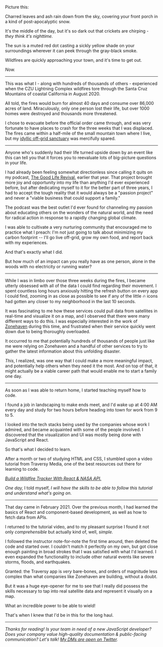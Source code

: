 Picture this: 

Charred leaves and ash rain down from the sky, covering your front porch in a kind of post-apocalyptic snow.

It's the middle of the day, but it's so dark out that crickets are chirping - *they think it's nighttime.*

The sun is a muted red dot casting a sickly yellow shade on your surroundings wherever it can peek through the gray-black smoke.

Wildfires are quickly approaching your town, and it's time to get out.

*Now.*

* * *

This was what I - along with hundreds of thousands of others - experienced when the CZU Lightning Complex wildfires tore through the Santa Cruz Mountains of coastal California in August 2020.

All told, the fires would burn for almost 40 days and consume over 86,000 acres of land. Miraculously, only one person lost their life, but over 1000 homes were destroyed and thousands more threatened.

I chose to evacuate before the official order came through, and was very fortunate to have places to crash for the three weeks that I was displaced. The fires came within a half-mile of the small mountain town where I live, but my [idyllic off-grid sanctuary](https://dev.to/tanoaksam/learning-to-code-in-an-off-grid-cabin-in-the-woods-592l) was mercifully spared.

* * *

Anyone who's suddenly had their life turned upside down by an event like this can tell you that it forces you to reevaluate lots of big-picture questions in your life.

I had already been feeling somewhat directionless since calling it quits on my podcast, [The Good Life Revival](https://www.thegoodliferevival.com), earlier that year. That project brought more joy and opportunity into my life than anything I'd ever experienced before, but after dedicating myself to it for the better part of three years, I had to accept the tough reality that it would always be a "passion project" and never a "viable business that could support a family."

The podcast was the best outlet I'd ever found for channeling my passion about educating others on the wonders of the natural world, and the need for radical action in response to a rapidly changing global climate. 

I was able to cultivate a very nurturing community that encouraged me to practice what I preach: I'm not just going to talk about minimizing my carbon footprint -- I'll go live off-grid, grow my own food, and report back with my experiences.

And that's exactly what I did.

But how much of an impact can you really have as one person, alone in the woods with no electricity or running water?

* * *

While I was in limbo over those three weeks during the fires, I became utterly obsessed with all of the data I could find regarding their movement. I spent countless long hours anxiously hitting the refresh button on every app I could find, zooming in as close as possible to see if any of the little :fire: icons had gotten any closer to my neighborhood in the last 10 seconds.

It was fascinating to me how these services could pull data from satellites in real-time and visualize it on a map, and I observed that there were many different ways to do this. I was especially interested in the work of [Zonehaven](https://www.zonehaven.com/) during this time, and frustrated when their service quickly went down due to being thoroughly overloaded.

It occurred to me that potentially hundreds of thousands of people just like me were relying on Zonehaven and a handful of other services to try to gather the latest information about this unfolding disaster.

*This*, I realized, was one way that I could make a more meaningful impact, and potentially help others when they need it the most. And on top of that, it might actually be a viable career path that would enable me to start a family one day.

* * *

As soon as I was able to return home, I started teaching myself how to code.

I found a job in landscaping to make ends meet, and I'd wake up at 4:00 AM every day and study for two hours before heading into town for work from 9 to 5.

I looked into the tech stacks being used by the companies whose work I admired, and became acquainted with some of the people involved. I discovered that the visualization and UI was mostly being done with JavaScript and React.

So that's what I decided to learn.

After a month or two of studying HTML and CSS, I stumbled upon a video tutorial from Traversy Media, one of the best resources out there for learning to code.

[*Build a Wildfire Tracker With React & NASA API.*](https://www.youtube.com/watch?v=ontX4zfVqK8)

*One day,* I told myself, *I will have the skills to be able to follow this tutorial and understand what's going on.*

* * *

That day came in February 2021. Over the previous month, I had learned the basics of React and component-based development, as well as how to fetch data from APIs.

I returned to the tutorial video, and to my pleasant surprise I found it not only *comprehensible* but actually kind of, well, *simple.*

I followed the instructor note-for-note the first time around, then deleted the code and started over. I couldn't match it perfectly on my own, but got close enough painting in broad strokes that I was satisfied with what I'd learned. I even expanded the functionality to include other natural events like severe storms, floods, and earthquakes.

Granted: the Traversy app is *very* bare-bones, and orders of magnitude less complex than what companies like Zonehaven are building, without a doubt.

But it was a huge eye-opener for me to see that I really did possess the skills necessary to tap into real satellite data and represent it visually on a map.

What an incredible power to be able to wield!

That's when I knew that I'd be in this for the long haul.

* * *

*Thanks for reading! Is your team in need of a new JavaScript developer? Does your company value high-quality documentation & public-facing communication? Let's talk! [My DMs are open on Twitter](https://www.twitter.com/tanoaksam).*